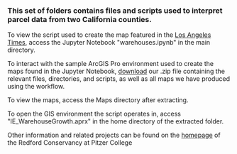 ### This set of folders contains files and scripts used to interpret parcel data from two California counties.
To view the script used to create the map featured in the [Los Angeles Times](https://www.latimes.com/opinion/story/2022-05-01/inland-empire-warehouse-growth-map-environment), access the Jupyter Notebook "warehouses.ipynb" in the main directory.

To interact with the sample ArcGIS Pro environment used to create the maps found in the Jupyter Notebook, [download](https://pitzer.box.com/s/i5c6nbo2vpuwdj76a25nm4dtzw1j1oxr) our .zip file containing the relevant files, directories, and scripts, as well as all maps we have produced using the workflow.

To view the maps, access the Maps directory after extracting.

To open the GIS environment the script operates in, access "IE_WarehouseGrowth.aprx" in the home directory of the extracted folder.
 
Other information and related projects can be found on the [homepage](https://www.pitzer.edu/redfordconservancy/) of the Redford Conservancy at Pitzer College
